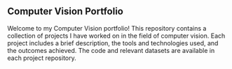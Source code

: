 ## Computer Vision Portfolio

Welcome to my Computer Vision portfolio! This repository contains a collection of projects I have worked on in the field of computer vision. Each project includes a brief description, the tools and technologies used, and the outcomes achieved. The code and relevant datasets are available in each project repository.
